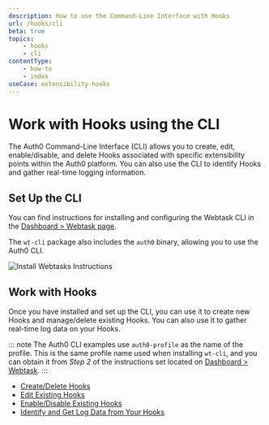 ```yaml
---
description: How to use the Command-Line Interface with Hooks
url: /hooks/cli
beta: true
topics:
    - hooks
    - cli
contentType:
    - how-to
    - index
useCase: extensibility-hooks
---
```


# Work with Hooks using the CLI

The Auth0 Command-Line Interface (CLI) allows you to create, edit, enable/disable, and delete Hooks associated with specific extensibility points within the Auth0 platform. You can also use the CLI to identify Hooks and gather real-time logging information.

## Set Up the CLI

You can find instructions for installing and configuring the Webtask CLI in the [Dashboard > Webtask page](${manage_url}/#/account/webtasks). 

The `wt-cli` package also includes the `auth0` binary, allowing you to use the Auth0 CLI.

![Install Webtasks Instructions](/media/articles/hooks/mgmt-dashboard-webtasks.png)

## Work with Hooks

Once you have installed and set up the CLI, you can use it to create new Hooks and manage/delete existing Hooks. You can also use it to gather real-time log data on your Hooks.

::: note
The Auth0 CLI examples use `auth0-profile` as the name of the profile. This is the same profile name used when installing `wt-cli`, and you can obtain it from *Step 2* of the instructions set located on [Dashboard > Webtask](${manage_url}/#/account/webtasks).
:::

* [Create/Delete Hooks](/hooks/cli/create-delete)
* [Edit Existing Hooks](/hooks/cli/edit)
* [Enable/Disable Existing Hooks](/hooks/cli/enable-disable)
* [Identify and Get Log Data from Your Hooks](/hooks/cli/logs)
